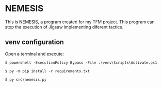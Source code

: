 # NEMESIS
This is NEMESIS, a program created for my TFM project. This program can stop the execution of Jigsaw implementing diferent tactics.

## venv configuration
Open a terminal and execute:
    
    $ powershell -ExecutionPolicy Bypass -File .\venv\Scripts\Activate.ps1

    $ py -m pip install -r requirements.txt
    
    $ py src\nemesis.py
